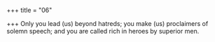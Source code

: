 +++
title = "06"

+++
Only you lead (us) beyond hatreds; you make (us) proclaimers of solemn  speech;
and you are called rich in heroes by superior men.